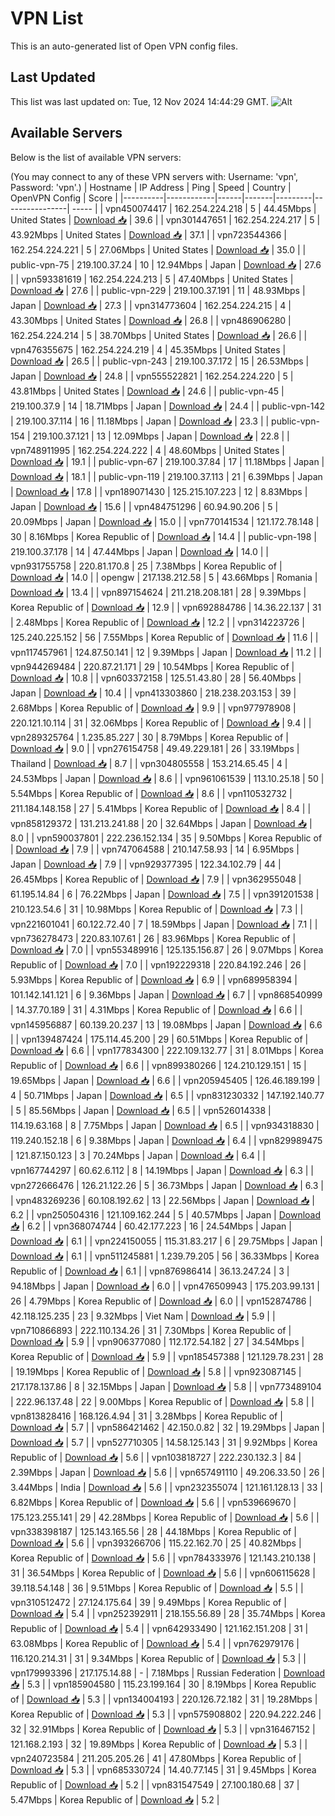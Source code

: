 # VPN List

This is an auto-generated list of Open VPN config files.

## Last Updated

This list was last updated on: Tue, 12 Nov 2024 14:44:29 GMT.
![Alt](https://repobeats.axiom.co/api/embed/186b98318ef1479477931607c1ad7d823f12451f.svg "Repobeats analytics image")

## Available Servers

Below is the list of available VPN servers:

(You may connect to any of these VPN servers with: Username: 'vpn', Password: 'vpn'.)
| Hostname | IP Address | Ping | Speed | Country | OpenVPN Config | Score |
|----------|------------|------|-------|---------|----------------| ----- |
| vpn450074417 | 162.254.224.218 | 5 | 44.45Mbps | United States | [Download 📥](./configs/server_0_US.ovpn) | 39.6 |
| vpn301447651 | 162.254.224.217 | 5 | 43.92Mbps | United States | [Download 📥](./configs/server_1_US.ovpn) | 37.1 |
| vpn723544366 | 162.254.224.221 | 5 | 27.06Mbps | United States | [Download 📥](./configs/server_2_US.ovpn) | 35.0 |
| public-vpn-75 | 219.100.37.24 | 10 | 12.94Mbps | Japan | [Download 📥](./configs/server_3_JP.ovpn) | 27.6 |
| vpn593381619 | 162.254.224.213 | 5 | 47.40Mbps | United States | [Download 📥](./configs/server_4_US.ovpn) | 27.6 |
| public-vpn-229 | 219.100.37.191 | 11 | 48.93Mbps | Japan | [Download 📥](./configs/server_5_JP.ovpn) | 27.3 |
| vpn314773604 | 162.254.224.215 | 4 | 43.30Mbps | United States | [Download 📥](./configs/server_6_US.ovpn) | 26.8 |
| vpn486906280 | 162.254.224.214 | 5 | 38.70Mbps | United States | [Download 📥](./configs/server_7_US.ovpn) | 26.6 |
| vpn476355675 | 162.254.224.219 | 4 | 45.35Mbps | United States | [Download 📥](./configs/server_8_US.ovpn) | 26.5 |
| public-vpn-243 | 219.100.37.172 | 15 | 26.53Mbps | Japan | [Download 📥](./configs/server_9_JP.ovpn) | 24.8 |
| vpn555522821 | 162.254.224.220 | 5 | 43.81Mbps | United States | [Download 📥](./configs/server_10_US.ovpn) | 24.6 |
| public-vpn-45 | 219.100.37.9 | 14 | 18.71Mbps | Japan | [Download 📥](./configs/server_11_JP.ovpn) | 24.4 |
| public-vpn-142 | 219.100.37.114 | 16 | 11.18Mbps | Japan | [Download 📥](./configs/server_12_JP.ovpn) | 23.3 |
| public-vpn-154 | 219.100.37.121 | 13 | 12.09Mbps | Japan | [Download 📥](./configs/server_13_JP.ovpn) | 22.8 |
| vpn748911995 | 162.254.224.222 | 4 | 48.60Mbps | United States | [Download 📥](./configs/server_14_US.ovpn) | 19.1 |
| public-vpn-67 | 219.100.37.84 | 17 | 11.18Mbps | Japan | [Download 📥](./configs/server_15_JP.ovpn) | 18.1 |
| public-vpn-119 | 219.100.37.113 | 21 | 6.39Mbps | Japan | [Download 📥](./configs/server_16_JP.ovpn) | 17.8 |
| vpn189071430 | 125.215.107.223 | 12 | 8.83Mbps | Japan | [Download 📥](./configs/server_17_JP.ovpn) | 15.6 |
| vpn484751296 | 60.94.90.206 | 5 | 20.09Mbps | Japan | [Download 📥](./configs/server_18_JP.ovpn) | 15.0 |
| vpn770141534 | 121.172.78.148 | 30 | 8.16Mbps | Korea Republic of | [Download 📥](./configs/server_19_KR.ovpn) | 14.4 |
| public-vpn-198 | 219.100.37.178 | 14 | 47.44Mbps | Japan | [Download 📥](./configs/server_20_JP.ovpn) | 14.0 |
| vpn931755758 | 220.81.170.8 | 25 | 7.38Mbps | Korea Republic of | [Download 📥](./configs/server_21_KR.ovpn) | 14.0 |
| opengw | 217.138.212.58 | 5 | 43.66Mbps | Romania | [Download 📥](./configs/server_22_RO.ovpn) | 13.4 |
| vpn897154624 | 211.218.208.181 | 28 | 9.39Mbps | Korea Republic of | [Download 📥](./configs/server_23_KR.ovpn) | 12.9 |
| vpn692884786 | 14.36.22.137 | 31 | 2.48Mbps | Korea Republic of | [Download 📥](./configs/server_24_KR.ovpn) | 12.2 |
| vpn314223726 | 125.240.225.152 | 56 | 7.55Mbps | Korea Republic of | [Download 📥](./configs/server_25_KR.ovpn) | 11.6 |
| vpn117457961 | 124.87.50.141 | 12 | 9.39Mbps | Japan | [Download 📥](./configs/server_26_JP.ovpn) | 11.2 |
| vpn944269484 | 220.87.21.171 | 29 | 10.54Mbps | Korea Republic of | [Download 📥](./configs/server_27_KR.ovpn) | 10.8 |
| vpn603372158 | 125.51.43.80 | 28 | 56.40Mbps | Japan | [Download 📥](./configs/server_28_JP.ovpn) | 10.4 |
| vpn413303860 | 218.238.203.153 | 39 | 2.68Mbps | Korea Republic of | [Download 📥](./configs/server_29_KR.ovpn) | 9.9 |
| vpn977978908 | 220.121.10.114 | 31 | 32.06Mbps | Korea Republic of | [Download 📥](./configs/server_30_KR.ovpn) | 9.4 |
| vpn289325764 | 1.235.85.227 | 30 | 8.79Mbps | Korea Republic of | [Download 📥](./configs/server_31_KR.ovpn) | 9.0 |
| vpn276154758 | 49.49.229.181 | 26 | 33.19Mbps | Thailand | [Download 📥](./configs/server_32_TH.ovpn) | 8.7 |
| vpn304805558 | 153.214.65.45 | 4 | 24.53Mbps | Japan | [Download 📥](./configs/server_33_JP.ovpn) | 8.6 |
| vpn961061539 | 113.10.25.18 | 50 | 5.54Mbps | Korea Republic of | [Download 📥](./configs/server_34_KR.ovpn) | 8.6 |
| vpn110532732 | 211.184.148.158 | 27 | 5.41Mbps | Korea Republic of | [Download 📥](./configs/server_35_KR.ovpn) | 8.4 |
| vpn858129372 | 131.213.241.88 | 20 | 32.64Mbps | Japan | [Download 📥](./configs/server_36_JP.ovpn) | 8.0 |
| vpn590037801 | 222.236.152.134 | 35 | 9.50Mbps | Korea Republic of | [Download 📥](./configs/server_37_KR.ovpn) | 7.9 |
| vpn747064588 | 210.147.58.93 | 14 | 6.95Mbps | Japan | [Download 📥](./configs/server_38_JP.ovpn) | 7.9 |
| vpn929377395 | 122.34.102.79 | 44 | 26.45Mbps | Korea Republic of | [Download 📥](./configs/server_39_KR.ovpn) | 7.9 |
| vpn362955048 | 61.195.14.84 | 6 | 76.22Mbps | Japan | [Download 📥](./configs/server_40_JP.ovpn) | 7.5 |
| vpn391201538 | 210.123.54.6 | 31 | 10.98Mbps | Korea Republic of | [Download 📥](./configs/server_41_KR.ovpn) | 7.3 |
| vpn221601041 | 60.122.72.40 | 7 | 18.59Mbps | Japan | [Download 📥](./configs/server_42_JP.ovpn) | 7.1 |
| vpn736278473 | 220.83.107.61 | 26 | 83.96Mbps | Korea Republic of | [Download 📥](./configs/server_43_KR.ovpn) | 7.0 |
| vpn553489916 | 125.135.156.87 | 26 | 9.07Mbps | Korea Republic of | [Download 📥](./configs/server_44_KR.ovpn) | 7.0 |
| vpn192229318 | 220.84.192.246 | 26 | 5.93Mbps | Korea Republic of | [Download 📥](./configs/server_45_KR.ovpn) | 6.9 |
| vpn689958394 | 101.142.141.121 | 6 | 9.36Mbps | Japan | [Download 📥](./configs/server_46_JP.ovpn) | 6.7 |
| vpn868540999 | 14.37.70.189 | 31 | 4.31Mbps | Korea Republic of | [Download 📥](./configs/server_47_KR.ovpn) | 6.6 |
| vpn145956887 | 60.139.20.237 | 13 | 19.08Mbps | Japan | [Download 📥](./configs/server_48_JP.ovpn) | 6.6 |
| vpn139487424 | 175.114.45.200 | 29 | 60.51Mbps | Korea Republic of | [Download 📥](./configs/server_49_KR.ovpn) | 6.6 |
| vpn177834300 | 222.109.132.77 | 31 | 8.01Mbps | Korea Republic of | [Download 📥](./configs/server_50_KR.ovpn) | 6.6 |
| vpn899380266 | 124.210.129.151 | 15 | 19.65Mbps | Japan | [Download 📥](./configs/server_51_JP.ovpn) | 6.6 |
| vpn205945405 | 126.46.189.199 | 4 | 50.71Mbps | Japan | [Download 📥](./configs/server_52_JP.ovpn) | 6.5 |
| vpn831230332 | 147.192.140.77 | 5 | 85.56Mbps | Japan | [Download 📥](./configs/server_53_JP.ovpn) | 6.5 |
| vpn526014338 | 114.19.63.168 | 8 | 7.75Mbps | Japan | [Download 📥](./configs/server_54_JP.ovpn) | 6.5 |
| vpn934318830 | 119.240.152.18 | 6 | 9.38Mbps | Japan | [Download 📥](./configs/server_55_JP.ovpn) | 6.4 |
| vpn829989475 | 121.87.150.123 | 3 | 70.24Mbps | Japan | [Download 📥](./configs/server_56_JP.ovpn) | 6.4 |
| vpn167744297 | 60.62.6.112 | 8 | 14.19Mbps | Japan | [Download 📥](./configs/server_57_JP.ovpn) | 6.3 |
| vpn272666476 | 126.21.122.26 | 5 | 36.73Mbps | Japan | [Download 📥](./configs/server_58_JP.ovpn) | 6.3 |
| vpn483269236 | 60.108.192.62 | 13 | 22.56Mbps | Japan | [Download 📥](./configs/server_59_JP.ovpn) | 6.2 |
| vpn250504316 | 121.109.162.244 | 5 | 40.57Mbps | Japan | [Download 📥](./configs/server_60_JP.ovpn) | 6.2 |
| vpn368074744 | 60.42.177.223 | 16 | 24.54Mbps | Japan | [Download 📥](./configs/server_61_JP.ovpn) | 6.1 |
| vpn224150055 | 115.31.83.217 | 6 | 29.75Mbps | Japan | [Download 📥](./configs/server_62_JP.ovpn) | 6.1 |
| vpn511245881 | 1.239.79.205 | 56 | 36.33Mbps | Korea Republic of | [Download 📥](./configs/server_63_KR.ovpn) | 6.1 |
| vpn876986414 | 36.13.247.24 | 3 | 94.18Mbps | Japan | [Download 📥](./configs/server_64_JP.ovpn) | 6.0 |
| vpn476509943 | 175.203.99.131 | 26 | 4.79Mbps | Korea Republic of | [Download 📥](./configs/server_65_KR.ovpn) | 6.0 |
| vpn152874786 | 42.118.125.235 | 23 | 9.32Mbps | Viet Nam | [Download 📥](./configs/server_66_VN.ovpn) | 5.9 |
| vpn710866893 | 222.110.134.26 | 31 | 7.30Mbps | Korea Republic of | [Download 📥](./configs/server_67_KR.ovpn) | 5.9 |
| vpn906377080 | 112.172.54.182 | 27 | 34.54Mbps | Korea Republic of | [Download 📥](./configs/server_68_KR.ovpn) | 5.9 |
| vpn185457388 | 121.129.78.231 | 28 | 19.19Mbps | Korea Republic of | [Download 📥](./configs/server_69_KR.ovpn) | 5.8 |
| vpn923087145 | 217.178.137.86 | 8 | 32.15Mbps | Japan | [Download 📥](./configs/server_70_JP.ovpn) | 5.8 |
| vpn773489104 | 222.96.137.48 | 22 | 9.00Mbps | Korea Republic of | [Download 📥](./configs/server_71_KR.ovpn) | 5.8 |
| vpn813828416 | 168.126.4.94 | 31 | 3.28Mbps | Korea Republic of | [Download 📥](./configs/server_72_KR.ovpn) | 5.7 |
| vpn586421462 | 42.150.0.82 | 32 | 19.29Mbps | Japan | [Download 📥](./configs/server_73_JP.ovpn) | 5.7 |
| vpn527710305 | 14.58.125.143 | 31 | 9.92Mbps | Korea Republic of | [Download 📥](./configs/server_74_KR.ovpn) | 5.6 |
| vpn103818727 | 222.230.132.3 | 84 | 2.39Mbps | Japan | [Download 📥](./configs/server_75_JP.ovpn) | 5.6 |
| vpn657491110 | 49.206.33.50 | 26 | 3.44Mbps | India | [Download 📥](./configs/server_76_IN.ovpn) | 5.6 |
| vpn232355074 | 121.161.128.13 | 33 | 6.82Mbps | Korea Republic of | [Download 📥](./configs/server_77_KR.ovpn) | 5.6 |
| vpn539669670 | 175.123.255.141 | 29 | 42.28Mbps | Korea Republic of | [Download 📥](./configs/server_78_KR.ovpn) | 5.6 |
| vpn338398187 | 125.143.165.56 | 28 | 44.18Mbps | Korea Republic of | [Download 📥](./configs/server_79_KR.ovpn) | 5.6 |
| vpn393266706 | 115.22.162.70 | 25 | 40.82Mbps | Korea Republic of | [Download 📥](./configs/server_80_KR.ovpn) | 5.6 |
| vpn784333976 | 121.143.210.138 | 31 | 36.54Mbps | Korea Republic of | [Download 📥](./configs/server_81_KR.ovpn) | 5.6 |
| vpn606115628 | 39.118.54.148 | 36 | 9.51Mbps | Korea Republic of | [Download 📥](./configs/server_82_KR.ovpn) | 5.5 |
| vpn310512472 | 27.124.175.64 | 39 | 9.49Mbps | Korea Republic of | [Download 📥](./configs/server_83_KR.ovpn) | 5.4 |
| vpn252392911 | 218.155.56.89 | 28 | 35.74Mbps | Korea Republic of | [Download 📥](./configs/server_84_KR.ovpn) | 5.4 |
| vpn642933490 | 121.162.151.208 | 31 | 63.08Mbps | Korea Republic of | [Download 📥](./configs/server_85_KR.ovpn) | 5.4 |
| vpn762979176 | 116.120.214.31 | 31 | 9.34Mbps | Korea Republic of | [Download 📥](./configs/server_86_KR.ovpn) | 5.3 |
| vpn179993396 | 217.175.14.88 | - | 7.18Mbps | Russian Federation | [Download 📥](./configs/server_87_RU.ovpn) | 5.3 |
| vpn185904580 | 115.23.199.164 | 30 | 8.19Mbps | Korea Republic of | [Download 📥](./configs/server_88_KR.ovpn) | 5.3 |
| vpn134004193 | 220.126.72.182 | 31 | 19.28Mbps | Korea Republic of | [Download 📥](./configs/server_89_KR.ovpn) | 5.3 |
| vpn575908802 | 220.94.222.246 | 32 | 32.91Mbps | Korea Republic of | [Download 📥](./configs/server_90_KR.ovpn) | 5.3 |
| vpn316467152 | 121.168.2.193 | 32 | 19.89Mbps | Korea Republic of | [Download 📥](./configs/server_91_KR.ovpn) | 5.3 |
| vpn240723584 | 211.205.205.26 | 41 | 47.80Mbps | Korea Republic of | [Download 📥](./configs/server_92_KR.ovpn) | 5.3 |
| vpn685330724 | 14.40.77.145 | 31 | 9.45Mbps | Korea Republic of | [Download 📥](./configs/server_93_KR.ovpn) | 5.2 |
| vpn831547549 | 27.100.180.68 | 37 | 5.47Mbps | Korea Republic of | [Download 📥](./configs/server_94_KR.ovpn) | 5.2 |
